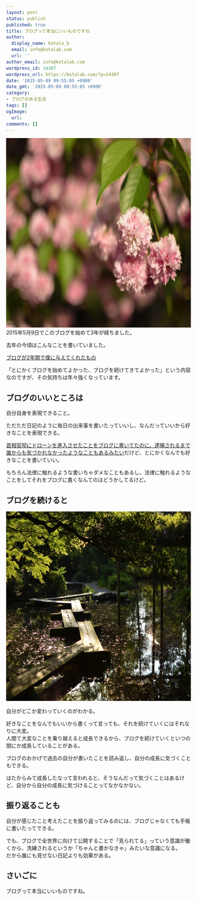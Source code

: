 ```yaml
---
layout: post
status: publish
published: true
title: ブログって本当にいいものですね
author:
  display_name: kotala_b
  email: info@kotalab.com
  url: ''
author_email: info@kotalab.com
wordpress_id: 14307
wordpress_url: https://kotalab.com/?p=14307
date: '2015-05-09 09:55:05 +0900'
date_gmt: '2015-05-09 00:55:05 +0900'
category:
- ブログのある生活
tags: []
ogImage:
  url:
comments: []
---
```

<p><img src="/wp-content/uploads/2015/05/third-anivarsary_20150509_01.jpg" alt="Third anivarsary 20150509 01" width="780" height ="516" class="aligncenter size-large" /><br />
2015年5月9日でこのブログを始めて3年が経ちました。</p>
<p>去年の今頃はこんなことを書いていました。</p>
<p><a href="/second-anivarsary">ブログが2年間で僕に与えてくれたもの</a></p>
<p>「とにかくブログを始めてよかった、ブログを続けてきてよかった」という内容なのですが、その気持ちは年々強くなっています。</p>
<!--more-->
<h2>ブログのいいところは</h2>
<p>自分自身を表現できること。</p>
<p>ただただ日記のように毎日の出来事を書いたっていいし、なんだっていいから好きなことを表現できる。</p>
<p><a href="http://www.huffingtonpost.jp/2015/04/24/drone-man-arrested_n_7140192.html" target="_blank">首相官邸にドローンを進入させたことをブログに書いてたのに、逮捕されるまで誰からも気づかれなかったようなこともあるみたい</a>だけど、とにかくなんでも好きなことを書いていい。</p>
<p>もちろん法律に触れるような書いちゃダメなこともあるし、法律に触れるようなことをしてそれをブログに書くなんてのはどうかしてるけど。</p>
<h2>ブログを続けると</h2>
<p><img src="/wp-content/uploads/2015/05/third-anivarsary_20150509_02.jpg" alt="Third anivarsary 20150509 02" width="780" height ="516" class="aligncenter size-large" /></p>
<p>自分がどこか変わっていくのがわかる。</p>
<p>好きなことをなんでもいいから書くって言っても、それを続けていくにはそれなりに大変。<br />
人間て大変なことを乗り越えると成長できるから、ブログを続けていくといつの間にか成長していることがある。</p>
<p>ブログのおかげで過去の自分が書いたことを読み返し、自分の成長に気づくこともできる。</p>
<p>はたからみて成長したなって言われると、そうなんだって気づくことはあるけど、自分から自分の成長に気づけることってなかなかない。</p>
<h2>振り返ることも</h2>
<p>自分が感じたこと考えたことを振り返ってみるのには、ブログじゃなくても手帳に書いたってできる。</p>
<p>でも、ブログで全世界に向けて公開することで「見られてる」っていう意識が働くから、洗練されるというか「ちゃんと書かなきゃ」みたいな意識になる。<br />
だから誰にも見せない日記よりも効果がある。</p>
<h2>さいごに</h2>
<p>ブログって本当にいいものですね。</p>

